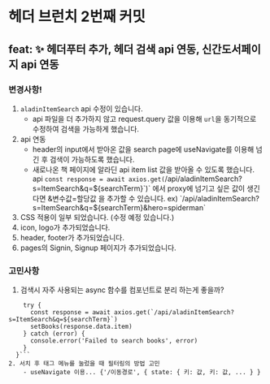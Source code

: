 
# 헤더 브런치 2번째 커밋
##  feat: ✨ 헤더푸터 추가, 헤더 검색 api 연동, 신간도서페이지 api 연동

### 변경사항!
1. `aladinItemSearch` api 수정이 있습니다.
    - api 파일을 더 추가하지 않고 request.query 값을 이용해 `url`을 동기적으로 수정하여 검색을 가능하게 했습니다.
2. api 연동
    - header의 input에서 받아온 값을 search page에 useNavigate를 이용해 넘긴 후 검색이 가능하도록 했습니다.
    - 새로나온 책 페이지에 알라딘 api item list 값을 받아올 수 있도록 했습니다.
      api `const response = await axios.get(`/api/aladinItemSearch?s=ItemSearch&q=${searchTerm}`)`
      에서 proxy에 넘기고 싶은 값이 생긴다면 &변수값=할당값 을 추가할 수 있습니다.
        ex) `/api/aladinItemSearch?s=ItemSearch&q=${searchTerm}&hero=spiderman`
3. CSS 적용이 일부 되었습니다. (수정 예정 있습니다.)
4. icon, logo가 추가되었습니다.
5. header, footer가 추가되었습니다.
6. pages의 Signin, Signup 페이지가 추가되었습니다.

### 고민사항 
1. 검색시 자주 사용되는 async 함수를 컴포넌트로 분리 하는게 좋을까?
```const fetchSearch = async () => {
    try {
      const response = await axios.get(`/api/aladinItemSearch?s=ItemSearch&q=${searchTerm}`)
      setBooks(response.data.item)
    } catch (error) {
      console.error('Failed to search books', error)
    }
  }```
2. 서치 후 태그 메뉴를 눌렀을 때 필터링의 방법 고민
    - useNavigate 이용... {'/이동경로', { state: { 키: 값, 키: 값, ... } }
